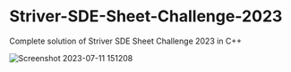 # Striver-SDE-Sheet-Challenge-2023
Complete solution of Striver SDE Sheet Challenge 2023 in C++



![Screenshot 2023-07-11 151208](https://github.com/shokushwaha/Striver-SDE-Sheet-Challenge-2023/assets/109756367/2a62b4a3-5420-48a9-b416-ad2827867b17)
